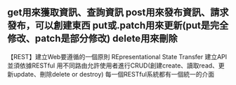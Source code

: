 get用來獲取資訊、查詢資訊
post用來發布資訊、請求發布，可以創建東西
put或.patch用來更新(put是完全修改、patch是部分修改)
delete用來刪除
---------------------------------------------------------------
【REST】建立Web要遵循的一個原則
REpresentational State Transfer
建立API並須依據RESTful
用不同路由允許使用者進行CRUD(創建create、讀取read、更新update、刪除delete or destroy)
每一個RESTful系統都有一個統一的介面
